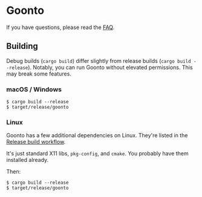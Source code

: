 # Goonto

If you have questions, please read the [FAQ](https://github.com/zoomasochist/goonto/wiki/FAQ/).

## Building

Debug builds (`cargo build`) differ slightly from release builds (`cargo build --release`). Notably, you can run Goonto without elevated permissions. This may break some features.

### macOS / Windows

```
$ cargo build --release
$ target/release/goonto
```

### Linux

Goonto has a few additional dependencies on Linux. They're listed in the [Release build workflow](https://github.com/zoomasochist/goonto/blob/master/.github/workflows/release.yml#L32).

It's just standard X11 libs, `pkg-config`, and `cmake`. You probably have them installed already.

Then:

```
$ cargo build --release
$ target/release/goonto
```
